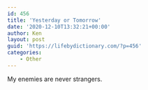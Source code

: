 ```yaml
---
id: 456
title: 'Yesterday or Tomorrow'
date: '2020-12-10T13:32:21+00:00'
author: Ken
layout: post
guid: 'https://lifebydictionary.com/?p=456'
categories:
    - Other
---
```


My enemies are never strangers.